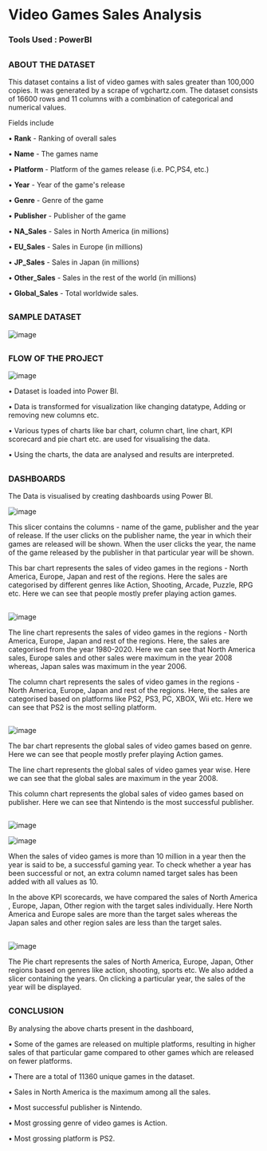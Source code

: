 # Video Games Sales Analysis

### Tools Used : PowerBI

##
### ABOUT THE DATASET
This dataset contains a list of video games with sales greater than 100,000 copies. It was generated by a scrape of vgchartz.com. The dataset consists of 16600 rows and 11 columns with a  combination of categorical and numerical values.

Fields include

•	**Rank** - Ranking of overall sales

•	**Name** - The games name

• **Platform** - Platform of the games release (i.e. PC,PS4, etc.)

•	**Year** - Year of the game's release

•	**Genre** - Genre of the game

•	**Publisher** - Publisher of the game

•	**NA_Sales** - Sales in North America (in millions)

•	**EU_Sales** - Sales in Europe (in millions)

•	**JP_Sales** - Sales in Japan (in millions)

•	**Other_Sales** - Sales in the rest of the world (in millions)

•	**Global_Sales** - Total worldwide sales.

##
### SAMPLE DATASET
![image](https://user-images.githubusercontent.com/80042740/117544145-92f5ad80-b03d-11eb-9068-f880e9b0d2e9.png)

##
### FLOW OF THE PROJECT

![image](https://user-images.githubusercontent.com/80042740/117544159-aa349b00-b03d-11eb-8b83-202aa351db8d.png)

•	Dataset is loaded into Power BI.

•	Data is transformed for visualization like changing datatype, Adding or removing new columns etc.

•	Various types of charts like bar chart, column chart, line chart, KPI scorecard and pie chart etc. are used for visualising the data.

•	Using the charts, the data are analysed and results are interpreted.

##
### DASHBOARDS

The Data is visualised by creating dashboards using Power BI.

![image](https://user-images.githubusercontent.com/80042740/117544211-08fa1480-b03e-11eb-9880-72af81aa044f.png)

This slicer contains the columns - name of the game, publisher and the year of release. If the user clicks on the publisher name, the year in which their games are released will be shown. When the user clicks the year, the name of the game released by the publisher in that particular year will be shown.

This bar chart represents the sales of video games in the regions - North America, Europe, Japan and rest of the regions. Here the sales are categorised by different genres like Action, Shooting, Arcade, Puzzle, RPG etc. Here we can see that people mostly prefer playing action games.

##
![image](https://user-images.githubusercontent.com/80042740/117544222-16af9a00-b03e-11eb-8344-a71e61456dd0.png)

The line chart represents the sales of video games in the regions - North America, Europe, Japan and rest of the regions. Here, the sales are categorised from the year 1980-2020. Here we can see that North America sales, Europe sales and other sales were maximum in the year 2008 whereas, Japan sales was maximum in the year 2006.

The column chart represents the sales of video games in the regions - North America, Europe, Japan and rest of the regions. Here, the sales are categorised based on platforms like PS2, PS3, PC, XBOX, Wii etc. Here we can see that PS2 is the most selling platform.

##
![image](https://user-images.githubusercontent.com/80042740/117544551-a6097d00-b03f-11eb-9b72-513adedd0917.png)

The bar chart represents the global sales of video games based on genre. Here we can see that people mostly prefer playing Action games.

The line chart represents the global sales of video games year wise. Here we can see that the global sales are maximum in the year 2008.

This column chart represents the global sales of video games based on publisher. Here we can see that Nintendo is the most successful publisher.

##
![image](https://user-images.githubusercontent.com/80042740/117544566-b4579900-b03f-11eb-879d-f76a381c814d.png)

![image](https://user-images.githubusercontent.com/80042740/117544576-bfaac480-b03f-11eb-96dc-049baa3c6e2e.png)

When the sales of video games is more than 10 million in a year then the year is said to be, a successful gaming year. To check whether a year has been successful or not, an extra column named target sales has been added with all values as 10.

In the above KPI scorecards, we have compared the sales of North America , Europe, Japan, Other region with the target sales individually. Here North America and Europe sales are more than the target sales whereas the Japan sales and other region sales are less than the target sales. 

##
![image](https://user-images.githubusercontent.com/80042740/117544590-cfc2a400-b03f-11eb-9668-a7945c409689.png)

The Pie chart represents the sales of North America, Europe, Japan, Other regions based on genres like action, shooting, sports etc. We also added a slicer containing the years. On clicking a particular year, the sales of the year will be displayed.

##
### CONCLUSION
By analysing the above charts present in the dashboard,

•	Some of the games are released on multiple platforms, resulting in higher sales of that particular game compared to other games which are released on fewer platforms.

•	There are a total of 11360 unique games in the dataset.

•	Sales in North America is the maximum among all the sales.

•	Most successful publisher is Nintendo.

•	Most grossing genre of video games is Action.

•	Most grossing platform is PS2.
